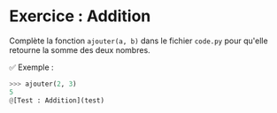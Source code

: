 # Exercice : Addition

Complète la fonction `ajouter(a, b)` dans le fichier `code.py` pour qu'elle retourne la somme des deux nombres.

✅ Exemple :

```python
>>> ajouter(2, 3)
5
@[Test : Addition](test)
